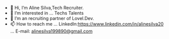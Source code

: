 - 👋 Hi, I’m Aline Silva,Tech Recruiter.
- 👀 I’m interested in ... Techs Talents
- 💞️ I’m an recruiting partner of Lovel.Dev.
- 📫 How to reach me ... LinkedIn:https://www.linkedin.com/in/alinesilva20
                     ... E-mail: alinesilva199890@gmail.com
                    

